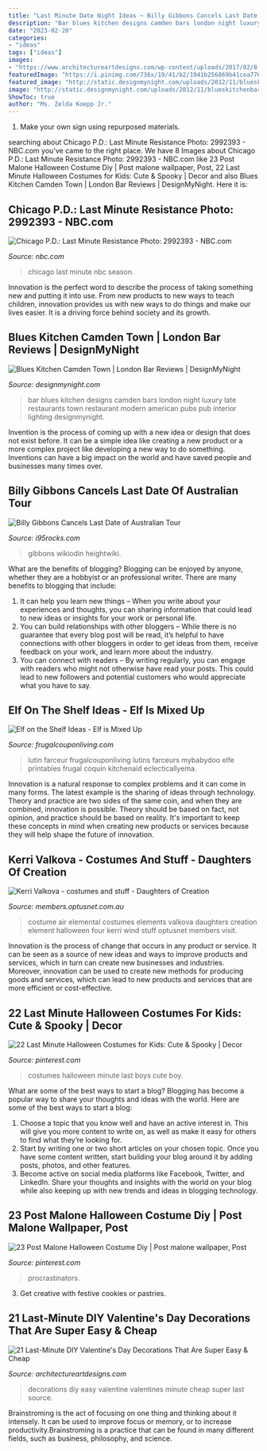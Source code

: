 ```yaml
---
title: "Last Minute Date Night Ideas ~ Billy Gibbons Cancels Last Date Of Australian Tour"
description: "Bar blues kitchen designs camden bars london night luxury late restaurants town restaurant modern american pubs pub interior lighting designmynight"
date: "2023-02-20"
categories:
- "ideas"
tags: ["ideas"]
images:
- "https://www.architectureartdesigns.com/wp-content/uploads/2017/02/8-12.jpg"
featuredImage: "https://i.pinimg.com/736x/19/41/b2/1941b256869b41cea770113018413a40.jpg"
featured_image: "http://static.designmynight.com/uploads/2012/11/blueskitchenbar1-optimised.jpg"
image: "http://static.designmynight.com/uploads/2012/11/blueskitchenbar1-optimised.jpg"
ShowToc: true
author: "Ms. Zelda Koepp Jr."
---
```



1. Make your own sign using repurposed materials.

	

		
searching about Chicago P.D.: Last Minute Resistance Photo: 2992393 - NBC.com you've came to the right place. We have 8 Images about Chicago P.D.: Last Minute Resistance Photo: 2992393 - NBC.com like 23 Post Malone Halloween Costume Diy | Post malone wallpaper, Post, 22 Last Minute Halloween Costumes for Kids: Cute &amp; Spooky | Decor and also Blues Kitchen Camden Town | London Bar Reviews | DesignMyNight. Here it is:
		
    
## Chicago P.D.: Last Minute Resistance Photo: 2992393 - NBC.com

<img loading=lazy src="https://img.nbc.com/sites/nbcunbc/files/images/2017/3/30/NUP_177706_0432.jpg" onerror="this.onerror=null;this.src='https://tse1.mm.bing.net/th?id=OIP.W1JtzIgKrSmWzZfk0W2yXwHaE8&amp;pid=15.1';" alt="Chicago P.D.: Last Minute Resistance Photo: 2992393 - NBC.com">

_Source: nbc.com_

>chicago last minute nbc season. 

	

Innovation is the perfect word to describe the process of taking something new and putting it into use. From new products to new ways to teach children, innovation provides us with new ways to do things and make our lives easier. It is a driving force behind society and its growth.

    
## Blues Kitchen Camden Town | London Bar Reviews | DesignMyNight

<img loading=lazy src="http://static.designmynight.com/uploads/2012/11/blueskitchenbar1-optimised.jpg" onerror="this.onerror=null;this.src='https://tse4.mm.bing.net/th?id=OIP.DUAKLBfqNyzu2yjkVxuHpQHaEu&amp;pid=15.1';" alt="Blues Kitchen Camden Town | London Bar Reviews | DesignMyNight">

_Source: designmynight.com_

>bar blues kitchen designs camden bars london night luxury late restaurants town restaurant modern american pubs pub interior lighting designmynight. 

	

Invention is the process of coming up with a new idea or design that does not exist before. It can be a simple idea like creating a new product or a more complex project like developing a new way to do something. Inventions can have a big impact on the world and have saved people and businesses many times over.

    
## Billy Gibbons Cancels Last Date Of Australian Tour

<img loading=lazy src="https://townsquare.media/site/295/files/2018/01/Billy-Gibbons.jpg?w=1200&amp;h=0&amp;zc=1&amp;s=0&amp;a=t&amp;q=89" onerror="this.onerror=null;this.src='https://tse2.mm.bing.net/th?id=OIP.dxgc-zuB7HUjHGmC70eNfQHaE8&amp;pid=15.1';" alt="Billy Gibbons Cancels Last Date of Australian Tour">

_Source: i95rocks.com_

>gibbons wikiodin heightwiki. 

	

What are the benefits of blogging?
Blogging can be enjoyed by anyone, whether they are a hobbyist or an professional writer. There are many benefits to blogging that include: 
1. It can help you learn new things – When you write about your experiences and thoughts, you can sharing information that could lead to new ideas or insights for your work or personal life. 
2. You can build relationships with other bloggers – While there is no guarantee that every blog post will be read, it’s helpful to have connections with other bloggers in order to get ideas from them, receive feedback on your work, and learn more about the industry. 
3. You can connect with readers – By writing regularly, you can engage with readers who might not otherwise have read your posts. This could lead to new followers and potential customers who would appreciate what you have to say. 

    
## Elf On The Shelf Ideas - Elf Is Mixed Up

<img loading=lazy src="https://www.frugalcouponliving.com/wp-content/uploads/2014/11/elf-on-the-shelf-ideas-mixer-frugal-coupon-living.jpg" onerror="this.onerror=null;this.src='https://tse3.mm.bing.net/th?id=OIP.0Mme6yxn0eVbZH59CxIGdwHaLH&amp;pid=15.1';" alt="Elf on the Shelf Ideas - Elf is Mixed Up">

_Source: frugalcouponliving.com_

>lutin farceur frugalcouponliving lutins farceurs mybabydoo elfe printables frugal coquin kitchenaid eclecticallyema. 

	

Innovation is a natural response to complex problems and it can come in many forms. The latest example is the sharing of ideas through technology. Theory and practice are two sides of the same coin, and when they are combined, innovation is possible. Theory should be based on fact, not opinion, and practice should be based on reality. It's important to keep these concepts in mind when creating new products or services because they will help shape the future of innovation.

    
## Kerri Valkova - Costumes And Stuff - Daughters Of Creation

<img loading=lazy src="http://members.optusnet.com.au/valkova/img/costume/08_a.jpg" onerror="this.onerror=null;this.src='https://tse4.mm.bing.net/th?id=OIP.bXxfpr5_MAZvGl1RwwI3aQAAAA&amp;pid=15.1';" alt="Kerri Valkova - costumes and stuff - Daughters of Creation">

_Source: members.optusnet.com.au_

>costume air elemental costumes elements valkova daughters creation element halloween four kerri wind stuff optusnet members visit. 

	

Innovation is the process of change that occurs in any product or service. It can be seen as a source of new ideas and ways to improve products and services, which in turn can create new businesses and industries. Moreover, innovation can be used to create new methods for producing goods and services, which can lead to new products and services that are more efficient or cost-effective.

    
## 22 Last Minute Halloween Costumes For Kids: Cute &amp; Spooky | Decor

<img loading=lazy src="https://i.pinimg.com/736x/19/41/b2/1941b256869b41cea770113018413a40.jpg" onerror="this.onerror=null;this.src='https://tse1.mm.bing.net/th?id=OIP.wL6O0nqLtiMunaTh8Zi95gHaLH&amp;pid=15.1';" alt="22 Last Minute Halloween Costumes for Kids: Cute &amp; Spooky | Decor">

_Source: pinterest.com_

>costumes halloween minute last boys cute boy. 

	

What are some of the best ways to start a blog?
Blogging has become a popular way to share your thoughts and ideas with the world. Here are some of the best ways to start a blog: 
1. Choose a topic that you know well and have an active interest in. This will give you more content to write on, as well as make it easy for others to find what they’re looking for. 
2. Start by writing one or two short articles on your chosen topic. Once you have some content written, start building your blog around it by adding posts, photos, and other features. 
3. Become active on social media platforms like Facebook, Twitter, and LinkedIn. Share your thoughts and insights with the world on your blog while also keeping up with new trends and ideas in blogging technology. 

    
## 23 Post Malone Halloween Costume Diy | Post Malone Wallpaper, Post

<img loading=lazy src="https://i.pinimg.com/736x/a2/41/7a/a2417aa58d575ec0e43c679b2c6e38e4.jpg" onerror="this.onerror=null;this.src='https://tse3.mm.bing.net/th?id=OIP._qZ4Z7ebvfgHkltXL0xGYgHaLG&amp;pid=15.1';" alt="23 Post Malone Halloween Costume Diy | Post malone wallpaper, Post">

_Source: pinterest.com_

>procrastinators. 

	

3. Get creative with festive cookies or pastries.

    
## 21 Last-Minute DIY Valentine&#039;s Day Decorations That Are Super Easy &amp; Cheap

<img loading=lazy src="https://www.architectureartdesigns.com/wp-content/uploads/2017/02/8-12.jpg" onerror="this.onerror=null;this.src='https://tse1.mm.bing.net/th?id=OIP.HgZUwLYUz63VcDjZsFpuzgHaGe&amp;pid=15.1';" alt="21 Last-Minute DIY Valentine&#039;s Day Decorations That Are Super Easy &amp; Cheap">

_Source: architectureartdesigns.com_

>decorations diy easy valentine valentines minute cheap super last source. 

	

Brainstroming is the act of focusing on one thing and thinking about it intensely. It can be used to improve focus or memory, or to increase productivity.Brainstroming is a practice that can be found in many different fields, such as business, philosophy, and science.

